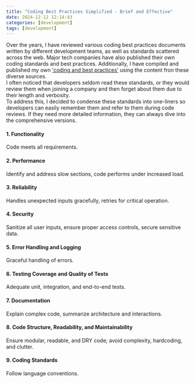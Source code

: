 ```yaml
---
title: "Coding Best Practices Simplified - Brief and Effective"
date: 2024-12-12 12:14:43
categories: [development]
tags: [development]
---
```


<p>
Over the years, I have reviewed various coding best practices documents written by different development teams, as well as standards scattered across the web. Major tech companies have also published their own coding standards and best practices. Additionally, I have compiled and published my own <a href="https://aamersadiq.github.io/2024/Coding-Standards-Uncovered-A-Detailed-Exploration-of-Best-Practices/" target="_blank">'coding and best practices'</a> using the content fron these diverse sources.
<br/>
I often noticed that developers seldom read these standards, or they would review them when joining a company and then forget about them due to their length and verbosity.
<br/>
To address this, I decided to condense these standards into one-liners so developers can easily remember them and refer to them during code reviews. If they need more detailed information, they can always dive into the comprehensive versions.

</p>

<p>
<h4>1. Functionality </h4>
<span>Code meets all requirements.</span>

<h4>2. Performance </h4>
<span>Identify and address slow sections, code performs under increased load.</span>

<h4>3. Reliability </h4>
<span>Handles unexpected inputs gracefully, retries for critical operation.</span>

<h4>4. Security </h4>
<span>Sanitize all user inputs, ensure proper access controls, secure sensitive data.</span>

<h4>5. Error Handling and Logging </h4>
<span>Graceful handling of errors.</span>

<h4>6. Testing Coverage and Quality of Tests </h4>
<span>Adequate unit, integration, and end-to-end tests.</span>

<h4>7. Documentation </h4>
<span>Explain complex code, summarize architecture and interactions.</span>

<h4>8. Code Structure, Readability, and Maintainability </h4>
<span>Ensure modular, readable, and DRY code; avoid complexity, hardcoding, and clutter.</span>

<h4>9. Coding Standards </h4>
<span>Follow language conventions.</span>

</p>
